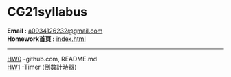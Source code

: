 # CG21syllabus

<p> <strong>Email :</strong>
<a href = "a0934126232@gmail.com">a0934126232@gmail.com</a>
<br>
  <strong>Homework首頁 :</strong> 
  <a href = "https://wei-i23.github.io/CGhw/index.html">index.html</a>
<hr>
	<a href = "https://wei-i23.github.io/CGhw/hw0.html">HW0</a>
	-github.com, README.md
<br>
	<a href = "https://wei-i23.github.io/CGhw/hw1.html">HW1</a>
	-Timer (倒數計時器)
</p>
